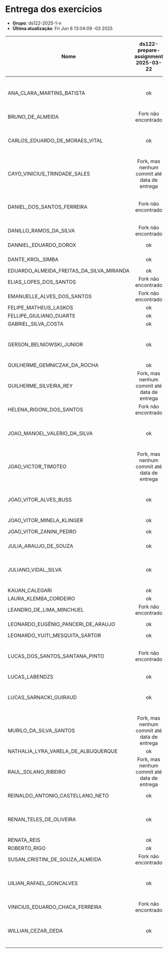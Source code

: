 # Entrega dos exercícios

- **Grupo**: ds122-2025-1-n
- **Última atualização**: Fri Jun  6 13:04:09 -03 2025

|Nome| ds122-prepare-assignment<br>2025-03-22| ds122-html-tables-assignment<br>2025-03-30| ds122-html-store-assignment<br>2025-03-30| ds122-css-assignment<br>2025-04-05| ds122-youtube-assignment<br>2025-04-12| ds122-js-exercises-assignment<br>2025-04-12| ds122-dom-assignment<br>2025-04-25| ds122-php-assignment<br>2025-05-23| ds122-php-form-assignment<br>2025-05-30|
|----| :---:| :---:| :---:| :---:| :---:| :---:| :---:| :---:| :---:|
|ANA_CLARA_MARTINS_BATISTA|  ok |  ok |  ok |  ok |  ok |  Fork, mas nenhum commit até data de entrega|  ok |  ok |  ok |
|BRUNO_DE_ALMEIDA|  Fork não encontrado |  Fork não encontrado |  Fork não encontrado |  Fork não encontrado |  Fork não encontrado |  Fork não encontrado |  Fork não encontrado |  Fork não encontrado |  Fork não encontrado |
|CARLOS_EDUARDO_DE_MORAES_VITAL|  ok |  ok |  ok |  ok |  ok |  ok |  Fork, mas nenhum commit até data de entrega|  Fork, mas nenhum commit até data de entrega|  Fork, mas nenhum commit até data de entrega|
|CAYO_VINICIUS_TRINDADE_SALES|  Fork, mas nenhum commit até data de entrega|  ok |  ok |  ok |  ok |  ok |  ok |  ok |  ok |
|DANIEL_DOS_SANTOS_FERREIRA|  Fork não encontrado |  ok |  Fork não encontrado |  ok |  Fork não encontrado |  Fork, mas nenhum commit até data de entrega|  Fork não encontrado |  Fork não encontrado |  Fork não encontrado |
|DANILLO_RAMOS_DA_SILVA|  Fork não encontrado |  Fork não encontrado |  Fork não encontrado |  Fork não encontrado |  Fork não encontrado |  Fork não encontrado |  Fork não encontrado |  Fork não encontrado |  Fork não encontrado |
|DANNIEL_EDUARDO_DOROX|  ok |  ok |  ok |  ok |  ok |  ok |  ok |  ok |  Fork não encontrado |
|DANTE_KROL_SIMBA|  ok |  ok |  ok |  ok |  Fork não encontrado |  ok |  Fork não encontrado |  Fork não encontrado |  Fork não encontrado |
|EDUARDO_ALMEIDA_FREITAS_DA_SILVA_MIRANDA|  ok |  ok |  ok |  ok |  ok |  ok |  ok |  ok |  ok |
|ELIAS_LOPES_DOS_SANTOS|  Fork não encontrado |  Fork não encontrado |  Fork não encontrado |  Fork não encontrado |  Fork não encontrado |  Fork não encontrado |  Fork não encontrado |  Fork não encontrado |  Fork não encontrado |
|EMANUELLE_ALVES_DOS_SANTOS|  Fork não encontrado |  Fork não encontrado |  Fork não encontrado |  Fork não encontrado |  Fork não encontrado |  Fork não encontrado |  Fork não encontrado |  Fork não encontrado |  Fork não encontrado |
|FELIPE_MATHEUS_LASKOS|  ok |  ok |  ok |  ok |  ok |  ok |  ok |  ok |  ok |
|FELLIPE_GIULIANO_DUARTE|  ok |  ok |  ok |  ok |  ok |  ok |  ok |  ok |  ok |
|GABRIEL_SILVA_COSTA|  ok |  ok |  ok |  ok |  ok |  ok |  ok |  ok |  ok |
|GERSON_BELNIOWSKI_JUNIOR|  ok |  Fork não encontrado |  Fork não encontrado |  ok |  ok |  ok |  ok |  ok |  Fork, mas nenhum commit até data de entrega|
|GUILHERME_GEMNICZAK_DA_ROCHA|  ok |  ok |  ok |  ok |  ok |  ok |  ok |  ok |  ok |
|GUILHERME_SILVEIRA_REY|  Fork, mas nenhum commit até data de entrega|  ok |  ok |  Fork, mas nenhum commit até data de entrega|  ok |  ok |  Fork, mas nenhum commit até data de entrega|  ok |  Fork não encontrado |
|HELENA_RIGONI_DOS_SANTOS|  Fork não encontrado |  Fork não encontrado |  Fork não encontrado |  Fork não encontrado |  Fork não encontrado |  Fork não encontrado |  Fork não encontrado |  Fork não encontrado |  Fork não encontrado |
|JOAO_MANOEL_VALERIO_DA_SILVA|  ok |  ok |  Fork, mas nenhum commit até data de entrega|  ok |  ok |  Fork, mas nenhum commit até data de entrega|  ok |  ok |  ok |
|JOAO_VICTOR_TIMOTEO|  Fork, mas nenhum commit até data de entrega|  Fork não encontrado |  Fork não encontrado |  Fork não encontrado |  Fork não encontrado |  Fork não encontrado |  Fork não encontrado |  Fork não encontrado |  Fork não encontrado |
|JOAO_VITOR_ALVES_BUSS|  ok |  ok |  ok |  ok |  ok |  ok |  ok |  ok |  Fork, mas nenhum commit até data de entrega|
|JOAO_VITOR_MINELA_KLINGER|  ok |  ok |  ok |  ok |  ok |  ok |  ok |  ok |  ok |
|JOAO_VITOR_ZANINI_PEDRO|  ok |  ok |  ok |  ok |  Fork não encontrado |  ok |  Fork não encontrado |  Fork não encontrado |  Fork não encontrado |
|JULIA_ARAUJO_DE_SOUZA|  ok |  ok |  ok |  ok |  ok |  ok |  Fork não encontrado |  ok |  ok |
|JULIANO_VIDAL_SILVA|  ok |  ok |  ok |  Fork, mas nenhum commit até data de entrega|  Fork não encontrado |  ok |  Fork não encontrado |  Fork não encontrado |  Fork não encontrado |
|KAUAN_CALEGARI|  ok |  ok |  ok |  ok |  ok |  ok |  ok |  ok |  ok |
|LAURA_KLEMBA_CORDEIRO|  ok |  ok |  ok |  ok |  ok |  ok |  ok |  ok |  ok |
|LEANDRO_DE_LIMA_MINCHUEL|  Fork não encontrado |  Fork não encontrado |  Fork não encontrado |  Fork não encontrado |  Fork não encontrado |  Fork não encontrado |  Fork não encontrado |  Fork não encontrado |  Fork não encontrado |
|LEONARDO_EUGÊNIO_PANCERI_DE_ARAUJO|  ok |  ok |  ok |  ok |  Fork não encontrado |  ok |  ok |  ok |  ok |
|LEONARDO_YUITI_MESQUITA_SARTOR|  ok |  ok |  ok |  ok |  ok |  ok |  ok |  ok |  ok |
|LUCAS_DOS_SANTOS_SANTANA_PINTO|  Fork não encontrado |  Fork, mas nenhum commit até data de entrega|  Fork, mas nenhum commit até data de entrega|  Fork não encontrado |  Fork não encontrado |  Fork não encontrado |  Fork não encontrado |  Fork não encontrado |  Fork não encontrado |
|LUCAS_LABENDZS|  ok |  ok |  ok |  ok |  ok |  ok |  ok |  ok |  ok |
|LUCAS_SARNACKI_GUIRAUD|  ok |  ok |  ok |  Fork, mas nenhum commit até data de entrega|  Fork, mas nenhum commit até data de entrega|  ok |  Fork, mas nenhum commit até data de entrega|  ok |  Fork não encontrado |
|MURILO_DA_SILVA_SANTOS|  Fork, mas nenhum commit até data de entrega|  ok |  ok |  ok |  ok |  ok |  ok |  ok |  ok |
|NATHALIA_LYRA_VARELA_DE_ALBUQUERQUE|  ok |  ok |  ok |  ok |  ok |  ok |  ok |  ok |  ok |
|RAUL_SOLANO_RIBEIRO|  Fork, mas nenhum commit até data de entrega|  Fork, mas nenhum commit até data de entrega|  Fork, mas nenhum commit até data de entrega|  Fork, mas nenhum commit até data de entrega|  Fork não encontrado |  Fork não encontrado |  Fork não encontrado |  Fork não encontrado |  Fork não encontrado |
|REINALDO_ANTONIO_CASTELLANO_NETO|  ok |  ok |  ok |  ok |  ok |  ok |  ok |  Fork não encontrado |  Fork não encontrado |
|RENAN_TELES_DE_OLIVEIRA|  ok |  ok |  ok |  ok |  Fork, mas nenhum commit até data de entrega|  ok |  Fork, mas nenhum commit até data de entrega|  ok |  ok |
|RENATA_REIS|  ok |  ok |  ok |  ok |  ok |  ok |  ok |  ok |  ok |
|ROBERTO_RIGO|  ok |  ok |  ok |  ok |  ok |  ok |  ok |  ok |  ok |
|SUSAN_CRISTINI_DE_SOUZA_ALMEIDA|  Fork não encontrado |  Fork não encontrado |  Fork não encontrado |  Fork não encontrado |  Fork não encontrado |  Fork não encontrado |  Fork não encontrado |  Fork não encontrado |  Fork não encontrado |
|UILIAN_RAFAEL_GONCALVES|  ok |  ok |  ok |  ok |  ok |  ok |  Fork, mas nenhum commit até data de entrega|  ok |  Fork não encontrado |
|VINICIUS_EDUARDO_CHACA_FERREIRA|  Fork não encontrado |  Fork não encontrado |  Fork não encontrado |  Fork não encontrado |  Fork não encontrado |  Fork não encontrado |  Fork não encontrado |  Fork não encontrado |  Fork não encontrado |
|WILLIAN_CEZAR_DEDA|  ok |  ok |  ok |  ok |  ok |  Fork, mas nenhum commit até data de entrega|  Fork não encontrado |  Fork não encontrado |  Fork não encontrado |
